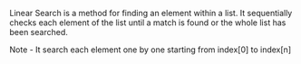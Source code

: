 Linear Search is a method for finding an element within a list. It sequentially checks each element of the list until a match is found or the whole list has been searched.

 Note - It search each element one by one starting from index[0] to index[n]